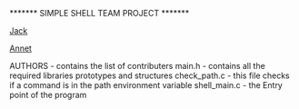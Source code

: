 ******* SIMPLE SHELL TEAM PROJECT *******

[Jack](https://github.com/jack-njenga)

[Annet](https://github.com/Annet-Chebukati)

AUTHORS - contains the list of contributers
main.h - contains all the required libraries prototypes and structures
check_path.c - this file checks if a command is in the path environment variable
shell_main.c - the Entry point of the program

